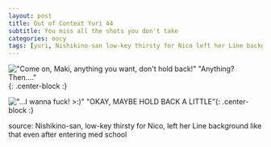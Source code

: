 ```yaml
---
layout: post
title: Out of Context Yuri 44
subtitle: You miss all the shots you don't take
categories: oocy
tags: [yuri, Nishikino-san low-key thirsty for Nico left her Line background like that even after entering med school]
---
```




!["Come on, Maki, anything you want, don't hold back!" "Anything? Then...."](https://imgur.com/2kkPgBV.png){: .center-block :}

!["...I wanna fuck! >:)" "OKAY, MAYBE HOLD BACK A LITTLE”](https://imgur.com/ro0aNeo.png){: .center-block :}



source: Nishikino-san, low-key thirsty for Nico, left her Line background like that even after entering med school